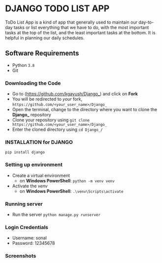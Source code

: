 # DJANGO TODO LIST APP
ToDo List App is a kind of app that generally used to maintain our day-to-day tasks or list everything that we have to do, with the most important tasks at the top of the list, and the least important tasks at the bottom. It is helpful in planning our daily schedules.

## Software Requirements

* Python `3.8`
* Git

### Downloading the Code

* Go to (<https://github.com/kgayush/Django_>) and click on **Fork**
* You will be redirected to *your* fork, `https://github.com/<your_user_name>/Django_`
* Open the terminal, change to the directory where you want to clone the **Django_** repository
* Clone your repository using `git clone https://github.com/<your_user_name>/Django_`
* Enter the cloned directory using `cd Django_/`


### INSTALLATION for DJANGO
   `pip install django`
    

### Setting up environment

* Create a virtual environment  
  * on **Windows PowerShell**: `python -m venv venv`
* Activate the *venv* 
  * on **Windows PowerShell**: `.\venv\Scripts\activate`



### Running server

* Run the server `python manage.py runserver` 

### Login Credentials

* Username: sonal
* Password: 12345678

### Screenshots

